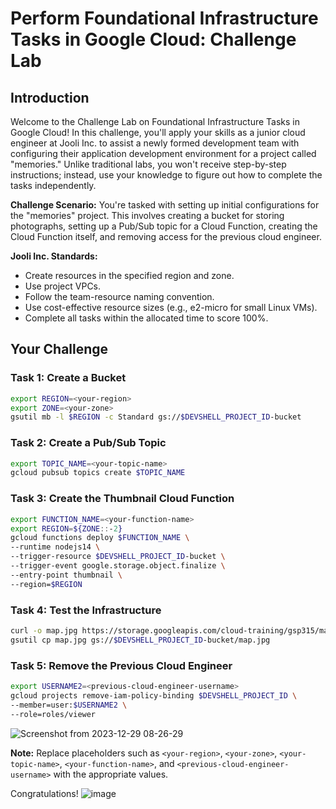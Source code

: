 # Perform Foundational Infrastructure Tasks in Google Cloud: Challenge Lab

## Introduction

Welcome to the Challenge Lab on Foundational Infrastructure Tasks in Google Cloud! In this challenge, you'll apply your skills as a junior cloud engineer at Jooli Inc. to assist a newly formed development team with configuring their application development environment for a project called "memories." Unlike traditional labs, you won't receive step-by-step instructions; instead, use your knowledge to figure out how to complete the tasks independently.

**Challenge Scenario:**
You're tasked with setting up initial configurations for the "memories" project. This involves creating a bucket for storing photographs, setting up a Pub/Sub topic for a Cloud Function, creating the Cloud Function itself, and removing access for the previous cloud engineer.

**Jooli Inc. Standards:**
- Create resources in the specified region and zone.
- Use project VPCs.
- Follow the team-resource naming convention.
- Use cost-effective resource sizes (e.g., e2-micro for small Linux VMs).
- Complete all tasks within the allocated time to score 100%.

## Your Challenge

### Task 1: Create a Bucket

```bash
export REGION=<your-region>
export ZONE=<your-zone>
gsutil mb -l $REGION -c Standard gs://$DEVSHELL_PROJECT_ID-bucket
```

### Task 2: Create a Pub/Sub Topic

```bash
export TOPIC_NAME=<your-topic-name>
gcloud pubsub topics create $TOPIC_NAME
```

### Task 3: Create the Thumbnail Cloud Function

```bash
export FUNCTION_NAME=<your-function-name>
export REGION=${ZONE::-2}
gcloud functions deploy $FUNCTION_NAME \
--runtime nodejs14 \
--trigger-resource $DEVSHELL_PROJECT_ID-bucket \
--trigger-event google.storage.object.finalize \
--entry-point thumbnail \
--region=$REGION
```

### Task 4: Test the Infrastructure

```bash
curl -o map.jpg https://storage.googleapis.com/cloud-training/gsp315/map.jpg
gsutil cp map.jpg gs://$DEVSHELL_PROJECT_ID-bucket/map.jpg
```

### Task 5: Remove the Previous Cloud Engineer

```bash
export USERNAME2=<previous-cloud-engineer-username>
gcloud projects remove-iam-policy-binding $DEVSHELL_PROJECT_ID \
--member=user:$USERNAME2 \
--role=roles/viewer
```
![Screenshot from 2023-12-29 08-26-29](https://github.com/Dev0psKing/Google-Cloud-Hands_On/assets/99263767/005fef52-a223-475f-af22-5c56a5b121c8)

**Note:** Replace placeholders such as `<your-region>`, `<your-zone>`, `<your-topic-name>`, `<your-function-name>`, and `<previous-cloud-engineer-username>` with the appropriate values.

Congratulations!
![image](https://github.com/Dev0psKing/Google-Cloud-Hands_On/assets/99263767/970981d6-0d03-4f02-8050-786c55690d65)
